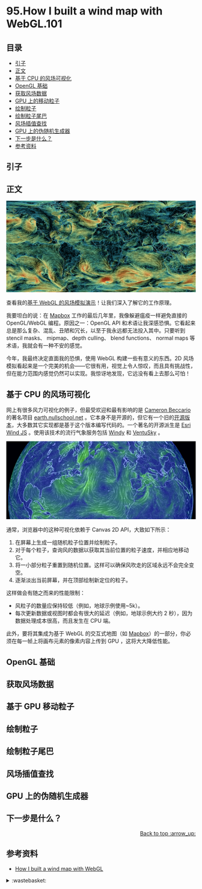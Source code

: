 # 95.How I built a wind map with WebGL.101
## <a name="index"></a> 目录
- [引子](#start)
- [正文](#main)
- [基于 CPU 的风场可视化](#wind)
- [OpenGL 基础](#opengl)
- [获取风场数据](#opengl)
- [GPU 上的移动粒子](#moving)
- [绘制粒子](#draw)
- [绘制粒子尾巴](#trails)
- [风场插值查找](#interpolating)
- [GPU 上的伪随机生成器](#generator)
- [下一步是什么？](#next)
- [参考资料](#reference)

## <a name="start"></a> 引子

## <a name="main"></a> 正文

![95-1][url-local-1]

查看我的[基于 WebGL 的风场模拟演示][url-2]！让我们深入了解它的工作原理。

我要坦白的说：在 [Mapbox][url-3] 工作的最后几年里，我像躲避瘟疫一样避免直接的 OpenGL/WebGL 编程。原因之一：OpenGL API 和术语让我深感恐惧。它看起来总是那么复杂、混乱、丑陋和冗长，以至于我永远都无法投入其中。只要听到 stencil masks、 mipmap、depth culling、 blend functions、 normal maps 等术语，我就会有一种不安的感觉。

今年，我最终决定直面我的恐惧，使用 WebGL 构建一些有意义的东西。2D 风场模拟看起来是一个完美的机会——它很有用，视觉上令人惊叹，而且具有挑战性，但在能力范围内感觉仍然可以实现。我惊讶地发现，它远没有看上去那么可怕！

## <a name="wind"></a> 基于 CPU 的风场可视化
网上有很多风力可视化的例子，但最受欢迎和最有影响的是 [Cameron Beccario][url-4] 的著名项目 [earth.nullschool.net][url-5] 。它本身不是开源的，但它有一个旧的[开源版本][url-6]，大多数其它实现都是基于这个版本编写代码的。一个著名的开源派生是 [Esri Wind JS][url-7] 。使用该技术的流行气象服务包括 [Windy][url-8] 和 [VentuSky][url-9] 。

![95-2][url-local-2]

通常，浏览器中的这种可视化依赖于 Canvas 2D API，大致如下所示：
1. 在屏幕上生成一组随机粒子位置并绘制粒子。
2. 对于每个粒子，查询风的数据以获取其当前位置的粒子速度，并相应地移动它。
3. 将一小部分粒子重置到随机位置。这样可以确保风吹走的区域永远不会完全变空。
4. 逐渐淡出当前屏幕，并在顶部绘制新定位的粒子。

这样做会有随之而来的性能限制：
- 风粒子的数量应保持较低（例如，地球示例使用~5k）。
- 每次更新数据或视图时都会有很大的延迟（例如，地球示例大约 2 秒），因为数据处理成本很高，而且发生在 CPU 端。

此外，要将其集成为基于 WebGL 的交互式地图（如 [Mapbox][url-10]）的一部分，你必须在每一帧上将画布元素的像素内容上传到 GPU ，这将大大降低性能。

## <a name="opengl"></a> OpenGL 基础
## <a name="get"></a> 获取风场数据
## <a name="moving"></a> 基于 GPU 移动粒子
## <a name="draw"></a> 绘制粒子
## <a name="trails"></a> 绘制粒子尾巴
## <a name="interpolating"></a> 风场插值查找
## <a name="generator"></a> GPU 上的伪随机生成器
## <a name="next"></a> 下一步是什么？


<div align="right"><a href="#index">Back to top :arrow_up:</a></div>

## <a name="reference"></a> 参考资料
- [How I built a wind map with WebGL][url-1]

[url-1]:https://blog.mapbox.com/how-i-built-a-wind-map-with-webgl-b63022b5537f
[url-2]:https://mapbox.github.io/webgl-wind/demo/
[url-3]:https://www.mapbox.com/
[url-4]:https://twitter.com/cambecc
[url-5]:https://earth.nullschool.net/
[url-6]:https://github.com/cambecc/earth
[url-7]:https://github.com/Esri/wind-js/
[url-8]:https://www.windytv.com/
[url-9]:https://www.ventusky.com/
[url-10]:https://www.mapbox.com/maps/

[url-local-1]:./images/95/1.png
[url-local-2]:./images/95/2.png

<details>
<summary>:wastebasket:</summary>

![n-poster][url-local-poster]

</details>

[url-book]:https://book.douban.com/subject/26916012/
[url-local-poster]:./images/n/poster.jpg
